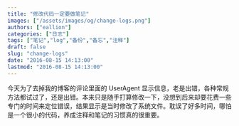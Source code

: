 ```yaml
---
title: "修改代码一定要做笔记"
images: ["/assets/images/og/change-logs.png"]
authors: ["eallion"]
categories: ["日志"]
tags: ["笔记","log","备份","备忘","注释"]
draft: false
slug: "change-logs"
date: "2016-08-15 14:13:00"
lastmod: "2016-08-15 14:13:00"
---
```


今天为了去掉我的博客的评论里面的 UserAgent 显示信息，老是出错，各种常规方法都试过了，还是出错。本来只是随手打算修改一下，没想到后来却要花费一些专门的时间来定位错误，结果显示是当时修改了系统文件。耽误了好多时间，哪怕是一个很小的代码，养成注释和笔记的习惯真的很重要。
